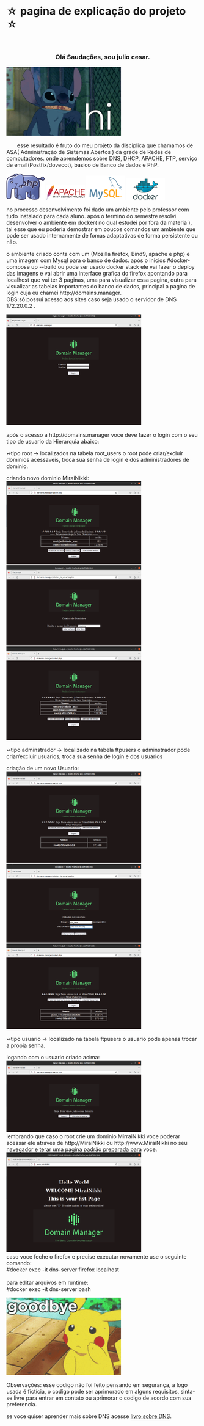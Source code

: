 <!DOCTYPE html>
<html lang="en">
<head>
</head>

<body>
    <h1>☆ pagina de explicação do projeto ☆</h1><br>
    <div id="texto">
        
<h3 style="text-align:center" >Olá Saudações, sou julio cesar. </a></h3>  
        <img class="hi" src="APACHE/projeto-final/apache-files/welcome/www/images/hi.gif" width="300" heigth="300" />      
        <p>&emsp;&emsp;esse resultado é fruto do meu projeto da disciplica que chamamos de ASA( Administração de Sistemas Abertos ) da grade de Redes de computadores.
        onde aprendemos sobre DNS, DHCP, APACHE, FTP, serviço de email(Postfix/dovecot), basico de Banco de dados e PhP.
        </p>

<img src="APACHE/projeto-final/apache-files/welcome/www/images/php.png" alt="php" style="width:20%">
<img src="APACHE/projeto-final/apache-files/welcome/www/images/apache.png" alt="apache" style="width:20%">
<img src="APACHE/projeto-final/apache-files/welcome/www/images/MySQL-Logo.png" alt="mysql" style="width:20%">
<img src="APACHE/projeto-final/apache-files/welcome/www/images/docker.png" alt="docker" style="width:20%">

<p>no processo desenvolvimento foi dado um ambiente pelo professor com tudo instalado para cada aluno.
        após o termino do semestre resolvi desenvolver o ambiente em docker( no qual estudei por fora da materia ), tal esse que eu poderia demostrar em poucos comandos um ambiente
        que pode ser usado internamente de fomas adaptativas de forma persistente ou não.
        </p>
        <p>o ambiente criado conta com um (Mozilla firefox, Bind9, apache e php) e uma imagem com Mysql para o banco de dados.
        após o inicios #docker-compose up --build ou pode ser usado docker stack ele vai fazer o deploy das imagens e vai abrir uma interface grafica do firefox apontando para localhost que vai ter 3 paginas, 
        uma para visualizar essa pagina, outra para visualizar as tabelas importantes do banco de dados, principal a pagina de login cuja eu chamei http://domains.manager. <br>OBS:só possui acesso aos sites caso seja usado o servidor de DNS 172.20.0.2 .
        </p> 
        <img src="APACHE/projeto-final/apache-files/welcome/www/images/pagina-de-login.png" alt="pagina domains" style="width:70%">
        <p>após o acesso a http://domains.manager voce deve fazer o login com o seu tipo de usuario da Hierarquia abaixo:
            
<p>↣tipo root -> localizados na tabela root_users o root pode criar/excluir dominios acessaveis, troca sua senha de login e dos administradores de dominio.</p>
            criando novo dominio MiraiNikki:<br>
            <img src="APACHE/projeto-final/apache-files/welcome/www/images/root_user.png" alt="pagina domains" style="width:70%">
            <img src="APACHE/projeto-final/apache-files/welcome/www/images/criando_mirai.png" alt="pagina domains" style="width:70%">
            <img src="APACHE/projeto-final/apache-files/welcome/www/images/new_painel.png" alt="pagina domains" style="width:70%">
            <p>↣tipo adminstrador -> localizado na tabela ftpusers o adminstrador pode criar/excluir usuarios, troca sua senha de login e dos usuarios </p>
            criação de um novo Usuario:<br>
            <img src="APACHE/projeto-final/apache-files/welcome/www/images/painel_of_mirai.png" alt="pagina domains" style="width:70%">
            <img src="APACHE/projeto-final/apache-files/welcome/www/images/create_user_in_mirai.png" alt="pagina domains" style="width:70%">
            <img src="APACHE/projeto-final/apache-files/welcome/www/images/after_create_user_in_mirai.png" alt="pagina domains" style="width:70%">
            <p>↣tipo usuario -> localizado na tabela ftpusers o usuario pode apenas trocar a propia senha.</p>
            logando com o usuario criado acima:<br>
            <img src="APACHE/projeto-final/apache-files/welcome/www/images/login_with_user.png" alt="pagina domains" style="width:70%"><br>
            lembrando que caso o root crie um dominio MirraiNikki voce poderar acessar ele atraves de http://MiraiNikki ou http://www.MiraiNikki no seu navegador e terar uma pagina padrão preparada para voce.<br>
            <img src="APACHE/projeto-final/apache-files/welcome/www/images/login_dm_mirai.png" alt="pagina domains" style="width:70%"><br>
            caso voce feche o firefox e precise executar novamente use o seguinte comando:<br> #docker exec -it dns-server firefox localhost<br><br>
            para editar arquivos em runtime:<br>#docker exec -it dns-server bash<br>
</p>

<img class="hi" src="APACHE/projeto-final/apache-files/welcome/www/images/pikachu-sad-goodbye-vtr16falxzf2u06f.gif" width="300" heigth="300" />
        <p>Observações: esse codigo não foi feito pensando em segurança, a logo usada é fictícia, o codigo pode ser aprimorado em alguns requisitos, sinta-se livre para entrar em contato ou aprimorar o codigo de acordo com sua preferencia.</p>

<p> se voce quiser aprender mais sobre DNS acesse <a href="https://www.zytrax.com/books/dns/">livro sobre DNS</a>.<p>
 
</div>
 
</body>
</html>
